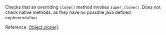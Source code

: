 <div>

Checks that an overriding `clone()` method invokes `super.clone()`. Does
not check native methods, as they have no possible java defined
implementation.

</div>

Reference:
[Object.clone()](https://docs.oracle.com/en/java/javase/11/docs/api/java.base/java/lang/Object.html#clone%28%29).
